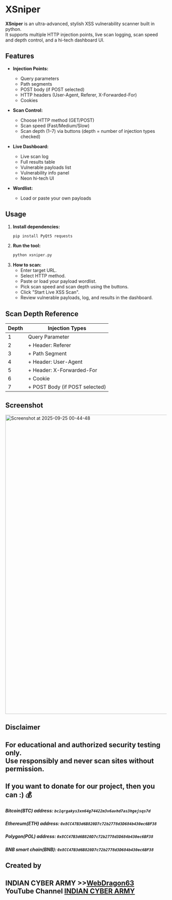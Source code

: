 # XSniper

**XSniper** is an ultra-advanced, stylish XSS vulnerability scanner built in python.  
It supports multiple HTTP injection points, live scan logging, scan speed and depth control, and a hi-tech dashboard UI.

## Features

- **Injection Points:**  
  - Query parameters  
  - Path segments  
  - POST body (if POST selected)  
  - HTTP headers (User-Agent, Referer, X-Forwarded-For)  
  - Cookies

- **Scan Control:**  
  - Choose HTTP method (GET/POST)  
  - Scan speed (Fast/Medium/Slow)  
  - Scan depth (1–7) via buttons (depth = number of injection types checked)

- **Live Dashboard:**  
  - Live scan log  
  - Full results table  
  - Vulnerable payloads list  
  - Vulnerability info panel  
  - Neon hi-tech UI

- **Wordlist:**  
  - Load or paste your own payloads

## Usage

1. **Install dependencies:**
    ```bash
    pip install PyQt5 requests
    ```
2. **Run the tool:**
    ```bash
    python xsniper.py
    ```
3. **How to scan:**
    - Enter target URL.
    - Select HTTP method.
    - Paste or load your payload wordlist.
    - Pick scan speed and scan depth using the buttons.
    - Click "Start Live XSS Scan".
    - Review vulnerable payloads, log, and results in the dashboard.

## Scan Depth Reference

| Depth | Injection Types                                       |
|-------|------------------------------------------------------|
| 1     | Query Parameter                                      |
| 2     | + Header: Referer                                    |
| 3     | + Path Segment                                       |
| 4     | + Header: User-Agent                                 |
| 5     | + Header: X-Forwarded-For                            |
| 6     | + Cookie                                             |
| 7     | + POST Body (if POST selected)                       |

## Screenshot
<img width="1464" height="933" alt="Screenshot at 2025-09-25 00-44-48" src="https://github.com/user-attachments/assets/33ed01f4-c827-4267-af5a-e15348526b2f" />


## Disclaimer

For educational and authorized security testing only.  
Use responsibly and **never scan sites without permission**.
---
## If you want to donate for our project, then you can :) 💰
##### Bitcoin(BTC) address: `bc1qrgakys3xn64g74422m3v6avhd7as3hgejsqs7d`
##### Ethereum(ETH) address: `0x8CC47B3d6B820D7c72b2778d3D684b430ec6BF38`
##### Polygon(POL) address: `0x8CC47B3d6B820D7c72b2778d3D684b430ec6BF38`
##### BNB smart chain(BNB): `0x8CC47B3d6B820D7c72b2778d3D684b430ec6BF38`
## Created by
**INDIAN CYBER ARMY** >>[WebDragon63](https://github.com/webdragon63)\
**YouTube Channel** [INDIAN CYBER ARMY](https://youtube.com/@webdragon63)
---
